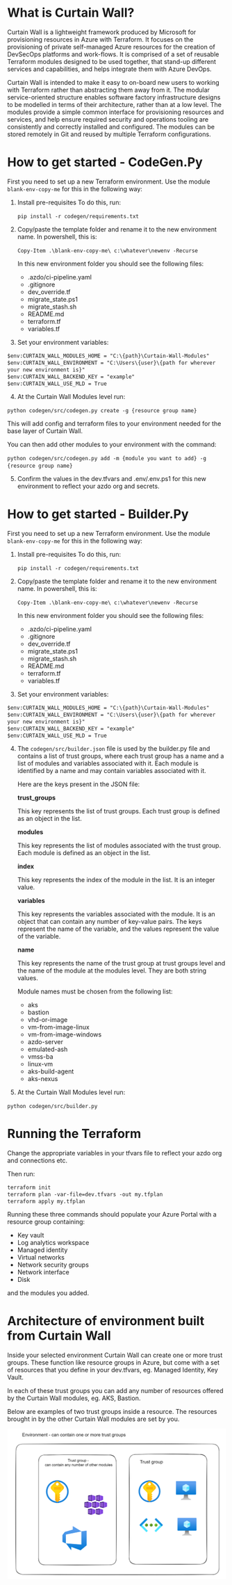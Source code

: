 # What is Curtain Wall?

Curtain Wall is a lightweight framework produced by Microsoft for provisioning resources in Azure with Terraform. It focuses on the provisioning of private self-managed Azure resources for the creation of DevSecOps platforms and work-flows. It is comprised of a set of reusable Terraform modules designed to be used together, that stand-up different services and capabilities, and helps integrate them with Azure DevOps.

Curtain Wall is intended to make it easy to on-board new users to working with Terraform rather than abstracting them away from it. The modular service-oriented structure enables software factory infrastructure designs to be modelled in terms of their architecture, rather than at a low level. The modules provide a simple common interface for provisioning resources and services, and help ensure required security and operations tooling are consistently and correctly installed and configured. The modules can be stored remotely in Git and reused by multiple Terraform configurations.

# How to get started - CodeGen.Py

First you need to set up a new Terraform environment. Use the module `blank-env-copy-me` for this in the following way:

1. Install pre-requisites
   To do this, run: 
   
   `pip install -r codegen/requirements.txt`

2. Copy/paste the template folder and rename it to the new environment name.
   In powershell, this is: 
   
   `Copy-Item .\blank-env-copy-me\ c:\whatever\newenv -Recurse`
   
   In this new environment folder you should see the following files:
   - .azdo/ci-pipeline.yaml
   - .gitignore
   - dev_override.tf
   - migrate_state.ps1
   - migrate_stash.sh
   - README.md
   - terraform.tf
   - variables.tf

3. Set your environment variables:

```pwsh
$env:CURTAIN_WALL_MODULES_HOME = "C:\{path}\Curtain-Wall-Modules"
$env:CURTAIN_WALL_ENVIRONMENT = "C:\Users\{user}\{path for wherever your new environment is}"
$env:CURTAIN_WALL_BACKEND_KEY = "example"
$env:CURTAIN_WALL_USE_MLD = True
```

4. At the Curtain Wall Modules level run:

`python codegen/src/codegen.py create -g {resource group name}`

This will add config and terraform files to your environment needed for the base layer of Curtain Wall.

You can then add other modules to your environment with the command:

`python codegen/src/codegen.py add -m {module you want to add} -g {resource group name}`


5. Confirm the values in the dev.tfvars and .env/.env.ps1 for this new environment to reflect your azdo org and secrets.

# How to get started - Builder.Py

First you need to set up a new Terraform environment. Use the module `blank-env-copy-me` for this in the following way:

1. Install pre-requisites
   To do this, run: 
   
   `pip install -r codegen/requirements.txt`

2. Copy/paste the template folder and rename it to the new environment name.
   In powershell, this is: 
   
   `Copy-Item .\blank-env-copy-me\ c:\whatever\newenv -Recurse`
   
   In this new environment folder you should see the following files:
   - .azdo/ci-pipeline.yaml
   - .gitignore
   - dev_override.tf
   - migrate_state.ps1
   - migrate_stash.sh
   - README.md
   - terraform.tf
   - variables.tf

3. Set your environment variables:

```pwsh
$env:CURTAIN_WALL_MODULES_HOME = "C:\{path}\Curtain-Wall-Modules"
$env:CURTAIN_WALL_ENVIRONMENT = "C:\Users\{user}\{path for wherever your new environment is}"
$env:CURTAIN_WALL_BACKEND_KEY = "example"
$env:CURTAIN_WALL_USE_MLD = True
```

4. The `codegen/src/builder.json` file is used by the builder.py file and contains a list of trust groups, where each trust group has a name and a list of modules and variables associated with it. Each module is identified by a name and may contain variables associated with it.

   Here are the keys present in the JSON file:

   **trust_groups**

   This key represents the list of trust groups. Each trust group is defined as an object in the list.

   **modules**

   This key represents the list of modules associated with the trust group. Each module is defined as an object in the list.

   **index**

   This key represents the index of the module in the list. It is an integer value.

   **variables**

   This key represents the variables associated with the module. It is an object that can contain any number of key-value pairs. The keys represent the name of the variable, and the values represent the value of the variable. 

   **name**

   This key represents the name of the trust group at trust groups level and the name of the module at the modules level. They are both string values.

   Module names must be chosen from the following list:
      - aks
      - bastion
      - vhd-or-image
      - vm-from-image-linux
      - vm-from-image-windows
      - azdo-server
      - emulated-ash
      - vmss-ba
      - linux-vm
      - aks-build-agent
      - aks-nexus


5. At the Curtain Wall Modules level run:

`python codegen/src/builder.py`

# Running the Terraform

Change the appropriate variables in your tfvars file to reflect your azdo org and connections etc.

Then run:

```pwsh
terraform init
terraform plan -var-file=dev.tfvars -out my.tfplan
terraform apply my.tfplan
``` 

Running these three commands should populate your Azure Portal with a resource group containing:

- Key vault
- Log analytics workspace
- Managed identity
- Virtual networks
- Network security groups
- Network interface
- Disk
 
 and the modules you added.

# Architecture of environment built from Curtain Wall

Inside your selected environment Curtain Wall can create one or more trust groups. These function like resource groups in Azure, but come with a set of resources that you define in your dev.tfvars, eg. Managed Identity, Key Vault.

In each of these trust groups you can add any number of resources offered by the Curtain Wall modules, eg. AKS, Bastion.

Below are examples of two trust groups inside a resource. The resources brought in by the other Curtain Wall modules are set by you.

![Diagram of environment created by Curtain Wall](./images/EnvArch.png)